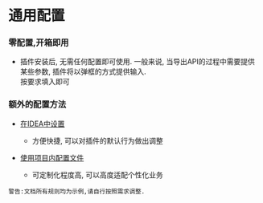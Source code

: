 # 通用配置

### 零配置,开箱即用

- 插件安装后, 无需任何配置即可使用. 一般来说, 当导出API的过程中需要提供某些参数, 插件将以弹框的方式提供输入.<br>
按要求填入即可

### 额外的配置方法

- [在IDEA中设置](ide-setting.md)
    - 方便快捷, 可以对插件的默认行为做出调整

- [使用项目内配置文件](local-file-config.md)
    - 可定制化程度高, 可以高度适配个性化业务

```text
警告:文档所有规则均为示例,请自行按照需求调整.
```
